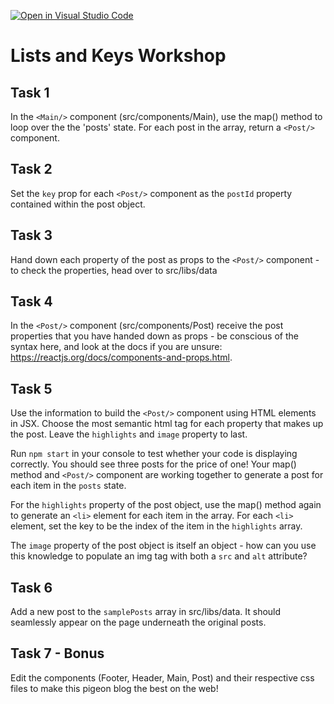 [![Open in Visual Studio Code](https://classroom.github.com/assets/open-in-vscode-f059dc9a6f8d3a56e377f745f24479a46679e63a5d9fe6f495e02850cd0d8118.svg)](https://classroom.github.com/online_ide?assignment_repo_id=6651157&assignment_repo_type=AssignmentRepo)
# Lists and Keys Workshop

## Task 1

In the `<Main/>` component (src/components/Main), use the map() method to loop over the the 'posts' state. For each post in the array, return a `<Post/>` component.

## Task 2

Set the `key` prop for each `<Post/>` component as the `postId` property contained within the post object.

## Task 3

Hand down each property of the post as props to the `<Post/>` component - to check the properties, head over to src/libs/data

## Task 4

In the `<Post/>` component (src/components/Post) receive the post properties that you have handed down as props - be conscious of the syntax here, and look at the docs if you are unsure: https://reactjs.org/docs/components-and-props.html.

## Task 5

Use the information to build the `<Post/>` component using HTML elements in JSX. Choose the most semantic html tag for each property that makes up the post. Leave the `highlights` and `image` property to last.

Run `npm start` in your console to test whether your code is displaying correctly. You should see three posts for the price of one! Your map() method and `<Post/>` component are working together to generate a post for each item in the `posts` state.

For the `highlights` property of the post object, use the map() method again to generate an `<li>` element for each item in the array. For each `<li>` element, set the key to be the index of the item in the `highlights` array.

The `image` property of the post object is itself an object - how can you use this knowledge to populate an img tag with both a `src` and `alt` attribute?

## Task 6

Add a new post to the `samplePosts` array in src/libs/data. It should seamlessly appear on the page underneath the original posts.

## Task 7 - Bonus

Edit the components (Footer, Header, Main, Post) and their respective css files to make this pigeon blog the best on the web!

